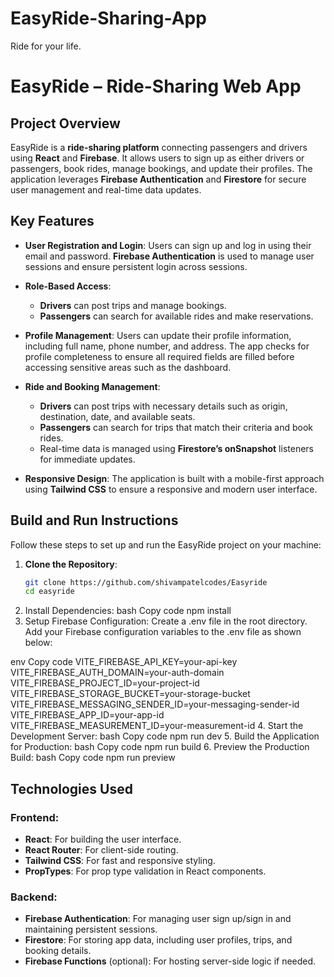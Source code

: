 # EasyRide-Sharing-App
Ride for your life.
# EasyRide – Ride-Sharing Web App

## Project Overview
EasyRide is a **ride-sharing platform** connecting passengers and drivers using **React** and **Firebase**. It allows users to sign up as either drivers or passengers, book rides, manage bookings, and update their profiles. The application leverages **Firebase Authentication** and **Firestore** for secure user management and real-time data updates.

## Key Features
- **User Registration and Login**: Users can sign up and log in using their email and password. **Firebase Authentication** is used to manage user sessions and ensure persistent login across sessions.
  
- **Role-Based Access**: 
  - **Drivers** can post trips and manage bookings.
  - **Passengers** can search for available rides and make reservations.

- **Profile Management**: Users can update their profile information, including full name, phone number, and address. The app checks for profile completeness to ensure all required fields are filled before accessing sensitive areas such as the dashboard.

- **Ride and Booking Management**: 
  - **Drivers** can post trips with necessary details such as origin, destination, date, and available seats.
  - **Passengers** can search for trips that match their criteria and book rides.
  - Real-time data is managed using **Firestore’s onSnapshot** listeners for immediate updates.

- **Responsive Design**: The application is built with a mobile-first approach using **Tailwind CSS** to ensure a responsive and modern user interface.

## Build and Run Instructions
Follow these steps to set up and run the EasyRide project on your machine:

1. **Clone the Repository**:
   ```bash
   git clone https://github.com/shivampatelcodes/Easyride
   cd easyride

2. Install Dependencies:
bash
Copy code
npm install
3. Setup Firebase Configuration:
Create a .env file in the root directory.
Add your Firebase configuration variables to the .env file as shown below:

env
Copy code
VITE_FIREBASE_API_KEY=your-api-key
VITE_FIREBASE_AUTH_DOMAIN=your-auth-domain
VITE_FIREBASE_PROJECT_ID=your-project-id
VITE_FIREBASE_STORAGE_BUCKET=your-storage-bucket
VITE_FIREBASE_MESSAGING_SENDER_ID=your-messaging-sender-id
VITE_FIREBASE_APP_ID=your-app-id
VITE_FIREBASE_MEASUREMENT_ID=your-measurement-id
4. Start the Development Server:
bash
Copy code
npm run dev
5. Build the Application for Production:
bash
Copy code
npm run build
6. Preview the Production Build:
bash
Copy code
npm run preview

## Technologies Used

### Frontend:
- **React**: For building the user interface.
- **React Router**: For client-side routing.
- **Tailwind CSS**: For fast and responsive styling.
- **PropTypes**: For prop type validation in React components.

### Backend:
- **Firebase Authentication**: For managing user sign up/sign in and maintaining persistent sessions.
- **Firestore**: For storing app data, including user profiles, trips, and booking details.
- **Firebase Functions** (optional): For hosting server-side logic if needed.



